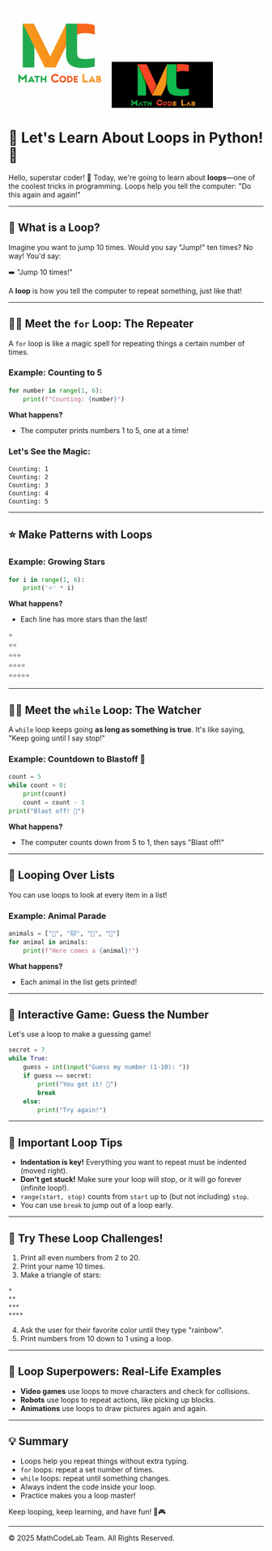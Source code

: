<img src="../../../../CommonResources/Logo.MathCodeLab.Light.png#gh-light-mode-only" alt="MathCodeLab" width="200"/>
<img src="../../../../CommonResources/Logo.MathCodeLab.Dark.jpg#gh-dark-mode-only" alt="MathCodeLab" width="200"/>

# 🎉 Let's Learn About Loops in Python! 🎉

Hello, superstar coder! 🌟 Today, we're going to learn about **loops**—one of the coolest tricks in programming. Loops help you tell the computer: "Do this again and again!"

---

## 🧐 What is a Loop?

Imagine you want to jump 10 times. Would you say "Jump!" ten times? No way! You'd say:

➡️ "Jump 10 times!"

A **loop** is how you tell the computer to repeat something, just like that!

---

## 🦸‍♂️ Meet the `for` Loop: The Repeater

A `for` loop is like a magic spell for repeating things a certain number of times.

### Example: Counting to 5
```python
for number in range(1, 6):
    print(f"Counting: {number}")
```
**What happens?**
- The computer prints numbers 1 to 5, one at a time!

### Let's See the Magic:
```
Counting: 1
Counting: 2
Counting: 3
Counting: 4
Counting: 5
```

---

## ⭐ Make Patterns with Loops

### Example: Growing Stars
```python
for i in range(1, 6):
    print('⭐' * i)
```
**What happens?**
- Each line has more stars than the last!

```
⭐
⭐⭐
⭐⭐⭐
⭐⭐⭐⭐
⭐⭐⭐⭐⭐
```

---

## 🦹‍♀️ Meet the `while` Loop: The Watcher

A `while` loop keeps going **as long as something is true**. It's like saying, "Keep going until I say stop!"

### Example: Countdown to Blastoff 🚀
```python
count = 5
while count > 0:
    print(count)
    count = count - 1
print("Blast off! 🚀")
```
**What happens?**
- The computer counts down from 5 to 1, then says "Blast off!"

---

## 🐾 Looping Over Lists

You can use loops to look at every item in a list!

### Example: Animal Parade
```python
animals = ["🐶", "🐱", "🐰", "🐼"]
for animal in animals:
    print(f"Here comes a {animal}!")
```
**What happens?**
- Each animal in the list gets printed!

---

## 🎲 Interactive Game: Guess the Number

Let's use a loop to make a guessing game!
```python
secret = 7
while True:
    guess = int(input("Guess my number (1-10): "))
    if guess == secret:
        print("You got it! 🎉")
        break
    else:
        print("Try again!")
```

---

## 📝 Important Loop Tips

- **Indentation is key!** Everything you want to repeat must be indented (moved right).
- **Don't get stuck!** Make sure your loop will stop, or it will go forever (infinite loop!).
- `range(start, stop)` counts from `start` up to (but not including) `stop`.
- You can use `break` to jump out of a loop early.

---

## 🎯 Try These Loop Challenges!

1. Print all even numbers from 2 to 20.
2. Print your name 10 times.
3. Make a triangle of stars:
```
*
**
***
****
```
4. Ask the user for their favorite color until they type "rainbow".
5. Print numbers from 10 down to 1 using a loop.

---

## 🧠 Loop Superpowers: Real-Life Examples
- **Video games** use loops to move characters and check for collisions.
- **Robots** use loops to repeat actions, like picking up blocks.
- **Animations** use loops to draw pictures again and again.

---

## 💡 Summary
- Loops help you repeat things without extra typing.
- `for` loops: repeat a set number of times.
- `while` loops: repeat until something changes.
- Always indent the code inside your loop.
- Practice makes you a loop master!

Keep looping, keep learning, and have fun! 🚀🎮

---
© 2025 MathCodeLab Team. All Rights Reserved.
